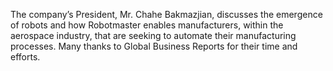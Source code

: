 The company’s President, Mr. Chahe Bakmazjian, discusses the emergence of robots and how Robotmaster enables manufacturers, within the aerospace industry, that are seeking to automate their manufacturing processes. Many thanks to Global Business Reports for their time and efforts.